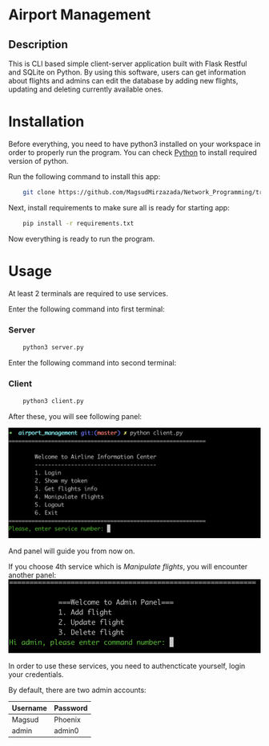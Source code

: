 # Airport Management
## Description
This is CLI based simple client-server application built with Flask Restful and SQLite on Python. By using this software, users can get information about flights and admins can edit the database by adding new flights, updating and deleting currently available ones.

# Installation
Before everything, you need to have python3 installed on your workspace in order to properly run the program. You can check [Python](https://www.python.org/downloads/ "python.org") to install required version of python.

Run the following command to install this app:
```bash
    git clone https://github.com/MagsudMirzazada/Network_Programming/tree/master/airport_management
```
Next, install requirements to make sure all is ready for starting app:
```bash
    pip install -r requirements.txt
```
Now everything is ready to run the program.

# Usage
At least 2 terminals are required to use services.

Enter the following command into first terminal:
### Server
```bash
    python3 server.py
```
Enter the following command into second terminal:
### Client
```bash
    python3 client.py
```

After these, you will see following panel:

![](images/panel.png)

And panel will guide you from now on.

If you choose 4th service which is *Manipulate flights*, you will encounter another panel: 
![](images/manipulate.png)

In order to use these services, you need to authencticate yourself, login your credentials.

By default, there are two admin accounts:

|  Username  |  Password |
|  ----      |  -------- |
|  Magsud    |  Phoenix  |
|  admin     |  admin0   |